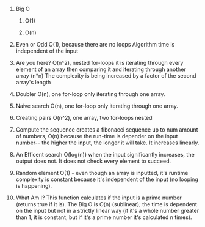 1. Big O
    1) O(1)

    2) O(n)

2. Even or Odd
    O(1), because there are no loops
    Algorithm time is independent of the input

3. Are you here?
    O(n^2), nested for-loops
    it is iterating through every element of an array then comparing it and iterating through another array (n*n)
    The complexity is being increased by a factor of the second array's length

4. Doubler
    O(n), one for-loop only iterating through one array. 

5. Naive search
    O(n), one for-loop only iterating through one array.

6. Creating pairs
    O(n^2), one array, two for-loops nested

7. Compute the sequence
    creates a fibonacci sequence up to num amount of numbers, O(n) because the run-time is depender on the input number-- the higher the input, the longer it will take. It increases linearly.

8. An Efficent search
    O(log(n)) when the input significantly increases, the output does not. It does not check every element to succeed.

9. Random element
    O(1) - even though an array is inputted, it's runtime complexity is constant because it's independent of the input (no looping is happening).

10. What Am I? 
    This function calculates if the input is a prime number (returns true if it is). The Big O is O(n) (sublinear); the time is dependent on the input but not in a strictly linear way (if it's a whole number greater than 1, it is constant, but if it's a prime number it's calculated n times). 